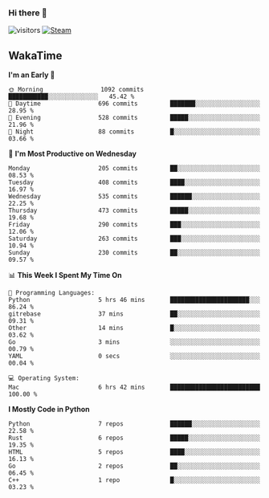 ### Hi there 👋

![visitors](https://visitor-badge.glitch.me/badge?page_id=zhourunlai)
[![Steam](https://img.shields.io/badge/dynamic/json?url=https%3A%2F%2Fapi.swo.moe%2Fstats%2Fsteamgames%2F76561198285156854&query=count&color=0b1a37&label=Steam&labelColor=134375&logo=steam&suffix=+games&cacheSeconds=3600)](http://steamcommunity.com/profiles/76561198285156854)

## WakaTime
<!--START_SECTION:waka-->
**I'm an Early 🐤** 

```text
🌞 Morning                1092 commits        ███████████░░░░░░░░░░░░░░   45.42 % 
🌆 Daytime                696 commits         ███████░░░░░░░░░░░░░░░░░░   28.95 % 
🌃 Evening                528 commits         █████░░░░░░░░░░░░░░░░░░░░   21.96 % 
🌙 Night                  88 commits          █░░░░░░░░░░░░░░░░░░░░░░░░   03.66 % 
```
📅 **I'm Most Productive on Wednesday** 

```text
Monday                   205 commits         ██░░░░░░░░░░░░░░░░░░░░░░░   08.53 % 
Tuesday                  408 commits         ████░░░░░░░░░░░░░░░░░░░░░   16.97 % 
Wednesday                535 commits         ██████░░░░░░░░░░░░░░░░░░░   22.25 % 
Thursday                 473 commits         █████░░░░░░░░░░░░░░░░░░░░   19.68 % 
Friday                   290 commits         ███░░░░░░░░░░░░░░░░░░░░░░   12.06 % 
Saturday                 263 commits         ███░░░░░░░░░░░░░░░░░░░░░░   10.94 % 
Sunday                   230 commits         ██░░░░░░░░░░░░░░░░░░░░░░░   09.57 % 
```


📊 **This Week I Spent My Time On** 

```text
💬 Programming Languages: 
Python                   5 hrs 46 mins       ██████████████████████░░░   86.24 % 
gitrebase                37 mins             ██░░░░░░░░░░░░░░░░░░░░░░░   09.31 % 
Other                    14 mins             █░░░░░░░░░░░░░░░░░░░░░░░░   03.62 % 
Go                       3 mins              ░░░░░░░░░░░░░░░░░░░░░░░░░   00.79 % 
YAML                     0 secs              ░░░░░░░░░░░░░░░░░░░░░░░░░   00.04 % 

💻 Operating System: 
Mac                      6 hrs 42 mins       █████████████████████████   100.00 % 
```

**I Mostly Code in Python** 

```text
Python                   7 repos             ██████░░░░░░░░░░░░░░░░░░░   22.58 % 
Rust                     6 repos             █████░░░░░░░░░░░░░░░░░░░░   19.35 % 
HTML                     5 repos             ████░░░░░░░░░░░░░░░░░░░░░   16.13 % 
Go                       2 repos             ██░░░░░░░░░░░░░░░░░░░░░░░   06.45 % 
C++                      1 repo              █░░░░░░░░░░░░░░░░░░░░░░░░   03.23 % 
```




<!--END_SECTION:waka-->
